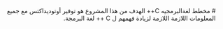 <div dir="RTL" align="right">
# مخطط لغةالبرمجيه C++
الهدف من هذا المشروع هو توفير أوتوديداكتس مع جميع المعلومات اللازمة اللازمة لزيادة فهمهم ل C ++ لغة البرمجة.
</div>
